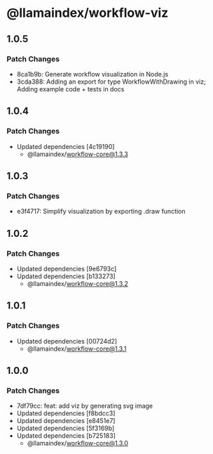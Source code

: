 # @llamaindex/workflow-viz

## 1.0.5

### Patch Changes

- 8ca1b9b: Generate workflow visualization in Node.js
- 3cda388: Adding an export for type WorkflowWithDrawing in viz; Adding example code + tests in docs

## 1.0.4

### Patch Changes

- Updated dependencies [4c19190]
  - @llamaindex/workflow-core@1.3.3

## 1.0.3

### Patch Changes

- e3f4717: Simplify visualization by exporting .draw function

## 1.0.2

### Patch Changes

- Updated dependencies [9e6793c]
- Updated dependencies [b133273]
  - @llamaindex/workflow-core@1.3.2

## 1.0.1

### Patch Changes

- Updated dependencies [00724d2]
  - @llamaindex/workflow-core@1.3.1

## 1.0.0

### Patch Changes

- 7df79cc: feat: add viz by generating svg image
- Updated dependencies [f8bdcc3]
- Updated dependencies [e8451e7]
- Updated dependencies [5f3169b]
- Updated dependencies [b725183]
  - @llamaindex/workflow-core@1.3.0
